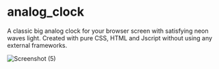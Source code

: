 # analog_clock
A classic big analog clock for your browser screen with satisfying neon waves light.
Created with pure CSS, HTML and Jscript without using any external frameworks.

![Screenshot (5)](https://user-images.githubusercontent.com/73937124/148205441-8790be38-73f2-4334-9d7c-67cd7f267a9d.png)
